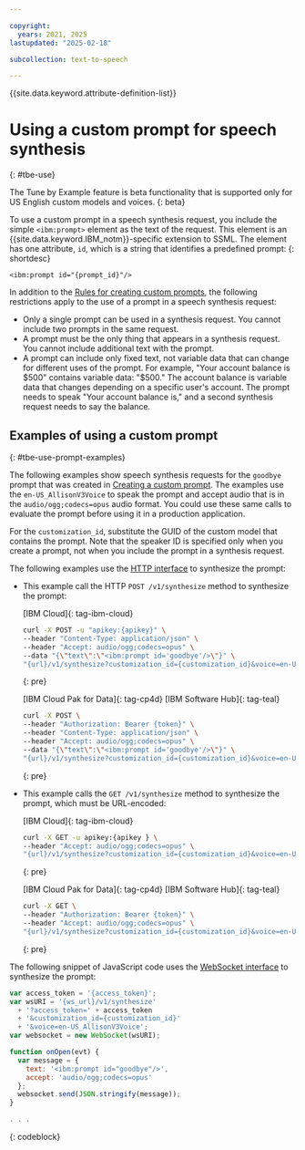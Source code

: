 ```yaml
---

copyright:
  years: 2021, 2025
lastupdated: "2025-02-18"

subcollection: text-to-speech

---
```


{{site.data.keyword.attribute-definition-list}}

# Using a custom prompt for speech synthesis
{: #tbe-use}

The Tune by Example feature is beta functionality that is supported only for US English custom models and voices.
{: beta}

To use a custom prompt in a speech synthesis request, you include the simple `<ibm:prompt>` element as the text of the request. This element is an {{site.data.keyword.IBM_notm}}-specific extension to SSML. The element has one attribute, `id`, which is a string that identifies a predefined prompt:
{: shortdesc}

`<ibm:prompt id="{prompt_id}"/>`

In addition to the [Rules for creating custom prompts](/docs/text-to-speech?topic=text-to-speech-tbe-rules#tbe-rules-prompts), the following restrictions apply to the use of a prompt in a speech synthesis request:

-   Only a single prompt can be used in a synthesis request. You cannot include two prompts in the same request.
-   A prompt must be the only thing that appears in a synthesis request. You cannot include additional text with the prompt.
-   A prompt can include only fixed text, not variable data that can change for different uses of the prompt. For example, "Your account balance is $500" contains variable data: "$500." The account balance is variable data that changes depending on a specific user's account. The prompt needs to speak "Your account balance is," and a second synthesis request needs to say the balance.

## Examples of using a custom prompt
{: #tbe-use-prompt-examples}

The following examples show speech synthesis requests for the `goodbye` prompt that was created in [Creating a custom prompt](/docs/text-to-speech?topic=text-to-speech-tbe-create). The examples use the `en-US_AllisonV3Voice` to speak the prompt and accept audio that is in the `audio/ogg;codecs=opus` audio format. You could use these same calls to evaluate the prompt before using it in a production application.

For the `customization_id`, substitute the GUID of the custom model that contains the prompt. Note that the speaker ID is specified only when you create a prompt, not when you include the prompt in a synthesis request.

The following examples use the [HTTP interface](/docs/text-to-speech?topic=text-to-speech-usingHTTP) to synthesize the prompt:

-   This example call the HTTP `POST /v1/synthesize` method to synthesize the prompt:

    [IBM Cloud]{: tag-ibm-cloud}

    ```bash
    curl -X POST -u "apikey:{apikey}" \
    --header "Content-Type: application/json" \
    --header "Accept: audio/ogg;codecs=opus" \
    --data "{\"text\":\"<ibm:prompt id='goodbye'/>\"}" \
    "{url}/v1/synthesize?customization_id={customization_id}&voice=en-US_AllisonV3Voice"
    ```
    {: pre}

    [IBM Cloud Pak for Data]{: tag-cp4d} [IBM Software Hub]{: tag-teal}

    ```bash
    curl -X POST \
    --header "Authorization: Bearer {token}" \
    --header "Content-Type: application/json" \
    --header "Accept: audio/ogg;codecs=opus" \
    --data "{\"text\":\"<ibm:prompt id='goodbye'/>\"}" \
    "{url}/v1/synthesize?customization_id={customization_id}&voice=en-US_AllisonV3Voice"
    ```
    {: pre}

-   This example calls the `GET /v1/synthesize` method to synthesize the prompt, which must be URL-encoded:

    [IBM Cloud]{: tag-ibm-cloud}

    ```bash
    curl -X GET -u apikey:{apikey } \
    --header "Accept: audio/ogg;codecs=opus" \
    "{url}/v1/synthesize?customization_id={customization_id}&voice=en-US_AllisonV3Voice&text=%3Cibm%3Aprompt%20id%3D%22goodbye%22%2F%3E"
    ```
    {: pre}

    [IBM Cloud Pak for Data]{: tag-cp4d} [IBM Software Hub]{: tag-teal}

    ```bash
    curl -X GET \
    --header "Authorization: Bearer {token}" \
    --header "Accept: audio/ogg;codecs=opus" \
    "{url}/v1/synthesize?customization_id={customization_id}&voice=en-US_AllisonV3Voice&text=%3Cibm%3Aprompt%20id%3D%22goodbye%22%2F%3E"
    ```
    {: pre}

The following snippet of JavaScript code uses the [WebSocket interface](/docs/text-to-speech?topic=text-to-speech-usingWebSocket) to synthesize the prompt:

```javascript
var access_token = '{access_token}';
var wsURI = '{ws_url}/v1/synthesize'
  + '?access_token=' + access_token
  + '&customization_id={customization_id}'
  + '&voice=en-US_AllisonV3Voice';
var websocket = new WebSocket(wsURI);

function onOpen(evt) {
  var message = {
    text: '<ibm:prompt id="goodbye"/>',
    accept: 'audio/ogg;codecs=opus'
  };
  websocket.send(JSON.stringify(message));
}

. . .
```
{: codeblock}
